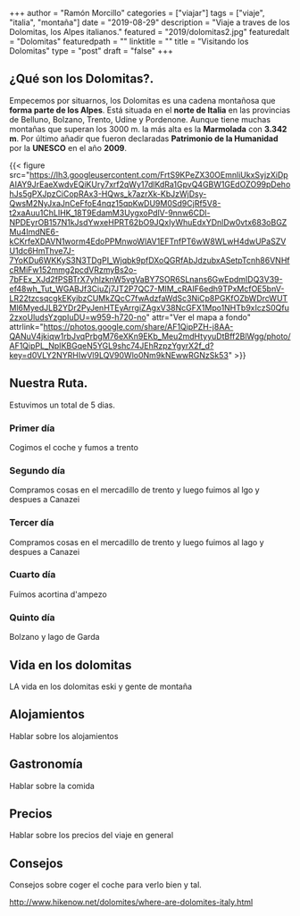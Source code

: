 +++
author = "Ramón Morcillo"
categories = ["viajar"]
tags = ["viaje", "italia", "montaña"]
date = "2019-08-29"
description = "Viaje a traves de los Dolomitas, los Alpes italianos."
featured = "2019/dolomitas2.jpg"
featuredalt = "Dolomitas"
featuredpath = ""
linktitle = ""
title = "Visitando los Dolomitas"
type = "post"
draft = "false"
+++

## ¿Qué son los Dolomitas?.

Empecemos por situarnos, los Dolomitas es una cadena montañosa que **forma parte de los Alpes**. Está situada en el **norte de Italia** en las provincias de Belluno, Bolzano, Trento, Udine y Pordenone. Aunque tiene muchas montañas que superan los 3000 m. la más alta es la **Marmolada** con **3.342 m**. Por último añadir que fueron declaradas **Patrimonio de la Humanidad** por la **UNESCO** en el año **2009**. 


{{< figure src="https://lh3.googleusercontent.com/FrtS9KPeZX30OEmnliUkxSyjzXiDpAIAY9JrEaeXwdvEQiKUry7xrf2qWy17dlKdRa1GpvQ4GBW1GEdOZO99pDehohJs5gPXJpzCiCopRAx3-HQws_k7azrXk-KbJzWjDsy-QwsM2NyJxaJnCeFfoE4nqz15qpKwDU9M0Sd9CjRf5V8-t2xaAuu1ChLIHK_18T9EdamM3UygxoPdlV-9nnw6CDl-NPDEyrOB157N1kJsdYwxeHPRT62bO9JQxIyWhuEdxYDnlDw0vtx683oBGZMu4ImdNE6-kCKrfeXDAVN1worm4EdoPPMnwoWlAV1EFTnfPT6wW8WLwH4dwUPaSZVU1dc6HmThve7J-7YoKDu6WKKyS3N3TDgPI_Wjqbk9pfDXoQGRfAbJdzubxASetpTcnh86VNHfcRMiFw152mmg2pcdVRzmyBs2o-7bFEx_XJd2fPSBTrX7yhlzknW5vgVaBY7SOR6SLnans6GwEpdmIDQ3V39-ef48wh_Tut_WGABJf3CiuZj7JT2P7QC7-MIM_cRAIF6edh9TPxMcfOE5bnV-LR22tzcsqcgkEKyibzCUMkZQcC7fwAdzfaWdSc3NiCp8PGKfOZbWDrcWUTMl6MyedJLB2YDr2PyJenHTEyArrgiZAgxV38NcGFX1Mpo1NHTb9xIczS0Qfu2zxoUludsYzgpIuDU=w959-h720-no" attr="Ver el mapa a fondo" attrlink="https://photos.google.com/share/AF1QipPZH-j8AA-QANuV4jkiqw1rbJvqPrbgM76eXKn9EKb_Meu2mdHtyyuDtBff2BlWgg/photo/AF1QipPL_NpIKBGqeN5YGL9shc74JEhRzpzYgyrX2f_d?key=d0VLY2NYRHIwVl9LQV90Wlo0Nm9kNEwwRGNzSk53"  >}}

## Nuestra Ruta.
Estuvimos un total de 5 dias.

### Primer día
Cogimos el coche y fumos a trento

### Segundo día
Compramos cosas en el mercadillo de trento y luego fuimos al lgo y despues a Canazei

### Tercer día
Compramos cosas en el mercadillo de trento y luego fuimos al lago y despues a Canazei

### Cuarto día
Fuímos acortina d'ampezo

### Quinto día
Bolzano y lago de Garda

## Vida en los dolomitas
LA vida en los dolomitas eski y gente de montaña

## Alojamientos
Hablar sobre los alojamientos

## Gastronomía
Hablar sobre la comida

## Precios
Hablar sobre los precios del viaje en general

## Consejos
Consejos sobre coger el coche para verlo bien y tal.

http://www.hikenow.net/dolomites/where-are-dolomites-italy.html